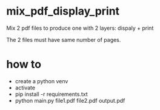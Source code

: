 # mix_pdf_display_print
Mix 2 pdf files to produce one with 2 layers: dispaly + print

The 2 files must have same number of pages.

# how to
* create a python venv
* activate
* pip install -r requirements.txt
* python main.py file1.pdf file2.pdf output.pdf
